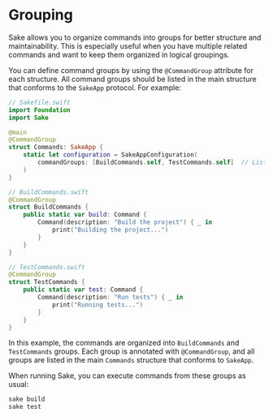 # Grouping

Sake allows you to organize commands into groups for better structure and maintainability. This is especially useful when you have multiple related commands and want to keep them organized in logical groupings.

You can define command groups by using the `@CommandGroup` attribute for each structure. All command groups should be listed in the main structure that conforms to the `SakeApp` protocol. For example:

```swift
// Sakefile.swift
import Foundation
import Sake

@main
@CommandGroup
struct Commands: SakeApp {
    static let configuration = SakeAppConfiguration(
        commandGroups: [BuildCommands.self, TestCommands.self]  // List all command groups here
    )
}

// BuildCommands.swift
@CommandGroup
struct BuildCommands {
    public static var build: Command {
        Command(description: "Build the project") { _ in
            print("Building the project...")
        }
    }
}

// TestCommands.swift
@CommandGroup
struct TestCommands {
    public static var test: Command {
        Command(description: "Run tests") { _ in
            print("Running tests...")
        }
    }
}
```

In this example, the commands are organized into `BuildCommands` and `TestCommands` groups. Each group is annotated with `@CommandGroup`, and all groups are listed in the main `Commands` structure that conforms to `SakeApp`.

When running Sake, you can execute commands from these groups as usual:

```bash
sake build
sake test
```
